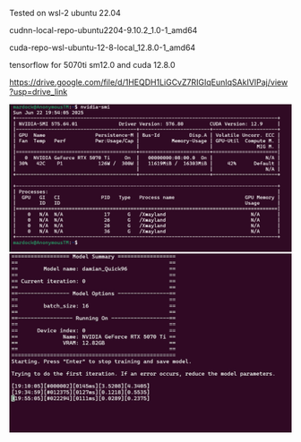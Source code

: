 Tested on wsl-2 ubuntu 22.04 
 
cudnn-local-repo-ubuntu2204-9.10.2_1.0-1_amd64
 
cuda-repo-wsl-ubuntu-12-8-local_12.8.0-1_amd64 
 
tensorflow for 5070ti sm12.0 and cuda 12.8.0 
 
https://drive.google.com/file/d/1HEQDH1LiGCvZ7RIGIqEunIqSAkIVIPaj/view?usp=drive_link 

![Obrazek](https://github.com/mardock2009/tensorflow-working-DeepfaceLab-for-RTX5070ti/blob/main/obraz.png)
![Deepface](https://github.com/mardock2009/tensorflow-working-DeepfaceLab-for-RTX5070ti/blob/main/deepface.jpg)
